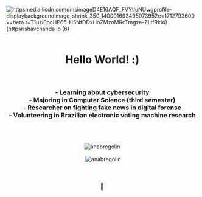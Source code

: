 
![httpsmedia licdn comdmsimageD4E16AQF_FVYtluNUwgprofile-displaybackgroundimage-shrink_350_140001693495073952e=1712793600 v=beta t=T1uzlEpcHP65-H5NfDDxHoZMzoMRcTmgze-ZLtfRkl4) (httpsrishavchanda io (6)](https://github.com/anabregolin/anabregolin/assets/128608586/6fb00ec1-dbf6-4404-bbf0-278fad0683bc)
<br>
<br>
<h1 align="center"> Hello World! :) </h1>
<br>
<h3 align="center">- Learning about cybersecurity<br>
- Majoring in Computer Science (third semester)<br>
- Researcher on fighting fake news in digital forense<br>
- Volunteering in Brazilian electronic voting machine research</h3>
<br>
<br>
<p align="center"><img align="center" src="https://github-readme-stats.vercel.app/api/top-langs?username=anabregolin&show_icons=true&locale=en&layout=compact" alt="anabregolin" /></p>

<p align="center">&nbsp;<img align="center" src="https://github-readme-stats.vercel.app/api?username=anabregolin&show_icons=true&locale=en" alt="anabregolin" /></p>
<br>
<h3 align="center"> 🤍 </h3>
<br>
